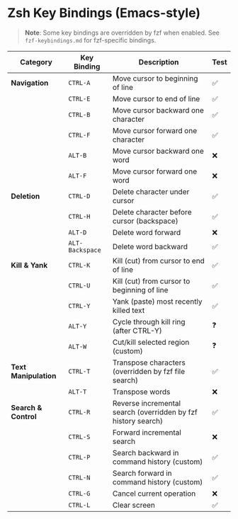 # Zsh Key Bindings (Emacs-style)

> **Note**: Some key bindings are overridden by fzf when enabled. See `fzf-keybindings.md` for fzf-specific bindings.

| Category | Key Binding | Description | Test |
|-----------|-------------|-------------|------|
| **Navigation** | `CTRL-A` | Move cursor to beginning of line | ✅ |
|  | `CTRL-E` | Move cursor to end of line | ✅ |
|  | `CTRL-B` | Move cursor backward one character | ✅ |
|  | `CTRL-F` | Move cursor forward one character | ✅ |
|  | `ALT-B` | Move cursor backward one word | ❌ |
|  | `ALT-F` | Move cursor forward one word | ❌ |
| **Deletion** | `CTRL-D` | Delete character under cursor | ✅ |
|  | `CTRL-H` | Delete character before cursor (backspace) | ✅ |
|  | `ALT-D` | Delete word forward | ❌ |
|  | `ALT-Backspace` | Delete word backward | ✅ |
| **Kill & Yank** | `CTRL-K` | Kill (cut) from cursor to end of line | ✅ |
|  | `CTRL-U` | Kill (cut) from cursor to beginning of line | ✅ |
|  | `CTRL-Y` | Yank (paste) most recently killed text | ✅ |
|  | `ALT-Y` | Cycle through kill ring (after CTRL-Y) | ❓ |
|  | `ALT-W` | Cut/kill selected region (custom) | ❓ |
| **Text Manipulation** | `CTRL-T` | Transpose characters (overridden by fzf file search) | ✅ |
|  | `ALT-T` | Transpose words | ❌ |
| **Search & Control** | `CTRL-R` | Reverse incremental search (overridden by fzf history search) | ✅ |
|  | `CTRL-S` | Forward incremental search | ❌ |
|  | `CTRL-P` | Search backward in command history (custom) | ✅ |
|  | `CTRL-N` | Search forward in command history (custom) | ✅ |
|  | `CTRL-G` | Cancel current operation | ❌ |
|  | `CTRL-L` | Clear screen | ✅ |
